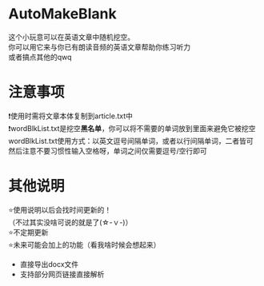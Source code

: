 # AutoMakeBlank<br>
这个小玩意可以在英语文章中随机挖空。<br>
你可以用它来与你已有朗读音频的英语文章帮助你练习听力<br>
或者搞点其他的qwq<br>

# 注意事项<br>
❗使用时需将文章本体复制到article.txt中<br>
❗wordBlkList.txt是挖空**黑名单**，你可以将不需要的单词放到里面来避免它被挖空<br>
    wordBlkList.txt使用方式：以英文逗号间隔单词，或者以行间隔单词，二者皆可<br>
                             然后注意不要习惯性输入空格呀，单词之间仅需要逗号/空行即可<br>
                             
# 其他说明<br>
⭐使用说明以后会找时间更新的！<br>
（不过其实没啥可说的就是了(☆-ｖ-)）<br>
⭐不定期更新<br>
⭐未来可能会加上的功能（看我啥时候会想起来）<br>
<ul>
    <li>直接导出docx文件</li>
    <li>支持部分网页链接直接解析</li>
</ul>
<br>
